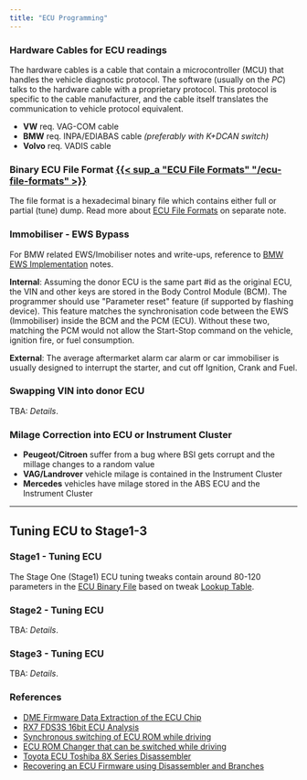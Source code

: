 ```yaml
---
title: "ECU Programming"
---
```


### Hardware Cables for ECU readings

The hardware cables is a cable that contain a microcontroller (MCU) that handles the vehicle diagnostic protocol. The software (usually on the *PC*) talks to the hardware cable with a proprietary protocol. This protocol is specific to the cable manufacturer, and the cable itself translates the communication to vehicle protocol equivalent.

* **VW** req. VAG-COM cable
* **BMW** req. INPA/EDIABAS cable *(preferably with K+DCAN switch)*
* **Volvo** req. VADIS cable

### Binary ECU File Format [{{< sup_a "ECU File Formats" "/ecu-file-formats" >}}](/ecu-file-formats)

The file format is a hexadecimal binary file which contains either full or partial (tune) dump. Read more about [ECU File Formats](/ecu-file-formats) on separate note.

### Immobiliser - EWS Bypass

For BMW related EWS/Imobiliser notes and write-ups, reference to [BMW EWS Implementation](/bmw/ews) notes.

**Internal**: Assuming the donor ECU is the same part #id as the original ECU, the VIN and other keys are stored in the Body Control Module (BCM). The programmer should use "Parameter reset" feature (if supported by flashing device). This feature matches the synchronisation code between the EWS (Immobiliser) inside the BCM and the PCM (ECU). Without these two, matching the PCM would not allow the Start-Stop command on the vehicle, ignition fire, or fuel consumption.

**External**: The average aftermarket alarm car alarm or car immobiliser is usually designed to interrupt the starter, and cut off Ignition, Crank and Fuel.

### Swapping VIN into donor ECU

TBA: *Details*.

### Milage Correction into ECU or Instrument Cluster

* **Peugeot/Citroen** suffer from a bug where BSI gets corrupt and the millage changes to a random value
* **VAG/Landrover** vehicle milage is contained in the Instrument Cluster
* **Mercedes** vehicles have milage stored in the ABS ECU and the Instrument Cluster

---

## Tuning ECU to Stage1-3

### Stage1 - Tuning ECU

The Stage One (Stage1) ECU tuning tweaks contain around 80-120 parameters in the [ECU Binary File](/ecu-file-formats) based on tweak [Lookup Table](/lookup-tables).

### Stage2 - Tuning ECU

TBA: *Details*.

### Stage3 - Tuning ECU

TBA: *Details*.

### References

* [DME Firmware Data Extraction of the ECU Chip](http://alpinakozou.web.fc2.com/file/costomize2011/20110128.html)
* [RX7 FDS3S 16bit ECU Analysis](https://kaele.com/~kashima/car/rx7.html)
* [Synchronous switching of ECU ROM while driving](https://kaele.com/~kashima/car/spre/index.html)
* [ECU ROM Changer that can be switched while driving](https://kaele.com/~kashima/car/rom_ch/index.html)
* [Toyota ECU Toshiba 8X Series Disassembler](https://kaele.com/~kashima/software/tos8x.html)
* [Recovering an ECU Firmware using Disassembler and Branches](https://blog.quarkslab.com/recovering-an-ecu-firmware-using-disassembler-and-branches.html)